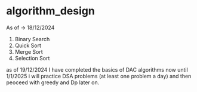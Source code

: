# algorithm_design
  As of -> 18/12/2024
  1) Binary Search
  2) Quick Sort
  3) Merge Sort
  4) Selection Sort

     
as of 19/12/2024 I have completed the basics of DAC algorithms now until 1/1/2025 i will practice DSA problems (at least one problem a day) and then peoceed with greedy and Dp later on.
